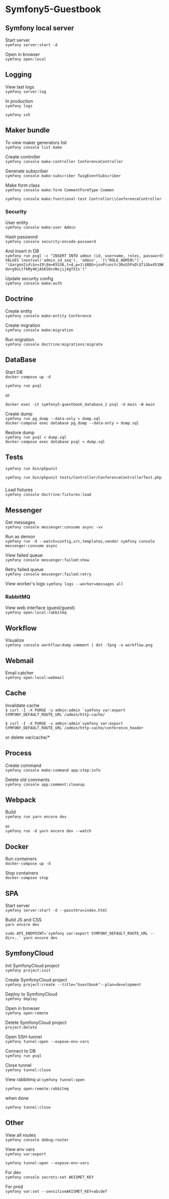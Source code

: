 # Symfony5-Guestbook

## Symfony local server
Start server<br/>
``
symfony server:start -d
``

Open in browser<br/>
``
symfony open:local
``

## Logging
View last logs<br/>
``
symfony server:log
``

In production<br/>
``
symfony logs
``

``
symfony ssh
``

## Maker bundle
To view maker generators list<br/>
``
symfony console list make
``

Create controller<br/>
``
symfony console make:controller ConferenceController
``

Generate subscriber<br/>
``
symfony console make:subscriber TwigEventSubscriber
``

Make form class<br/>
``
symfony console make:form CommentFormType Commen
``

``
symfony console make:functional-test Controller\\ConferenceController
``

### Security

User entity<br/>
``
symfony console make:user Admin
``

Hash password<br/>
``
symfony console security:encode-password
``

And insert in DB<br/>
``
symfony run psql -c "INSERT INTO admin (id, username, roles, password) VALUES (nextval('admin_id_seq'), 'admin', '[\"ROLE_ADMIN\"]', '\$argon2id\$v=19\$m=65536,t=4,p=1\$BQG+jovPcunctc30xG5PxQ\$TiGbx451NKdo+g9vLtfkMy4KjASKSOcnNxjij4gTX1s')"
``

Update security config<br/>
``
symfony console make:auth
``

## Doctrine
Create entity<br/>
``
symfony console make:entity Conference
``

Create migration<br/>
``
symfony console make:migration
``

Run migration</br>
``
symfony console doctrine:migrations:migrate
``

## DataBase 
Start DB<br/>
``
docker-compose up -d
``

``
symfony run psql
``

or

``
docker exec -it symfony5-guestbook_database_1 psql -U main -W main
``

Create dump<br/>
``
symfony run pg_dump --data-only > dump.sql
``
<br/>
``
docker-compose exec database pg_dump --data-only > dump.sql
``

Restore dump<br/>
``
symfony run psql < dump.sql
``
<br/>
``
docker-compose exec database psql < dump.sql
``
## Tests
``
symfony run bin/phpunit
``

``
symfony run bin/phpunit tests/Controller/ConferenceControllerTest.php
``

###
Load fixtures<br/>
``
symfony console doctrine:fixtures:load
``

## Messenger
Get messages<br/>
``
symfony console messenger:consume async -vv
``

Run as demon<br/>
``
symfony run -d --watch=config,src,templates,vendor symfony console messenger:consume async
``

View failed queue<br/>
``
symfony console messenger:failed:show
``

Retry failed queue<br/>
``
symfony console messenger:failed:retry
``

View worker's logs
``
symfony logs --worker=messages all
``

### RabbitMQ
View web interface (guest/guest)<br/>
``
symfony open:local:rabbitmq
``

## Workflow
Visualize<br/>
``
symfony console workflow:dump comment | dot -Tpng -o workflow.png
``

## Webmail
Email catcher<br/>
``
symfony open:local:webmail
``

## Cache
Invalidate cache<br/>
``
$ curl -I -X PURGE -u admin:admin `symfony var:export SYMFONY_DEFAULT_ROUTE_URL`/admin/http-cache/
``

``
$ curl -I -X PURGE -u admin:admin`symfony var:export SYMFONY_DEFAULT_ROUTE_URL`/admin/http-cache/conference_header
``

or delete var/cache/*

## Process
Create command<br/>
``
symfony console make:command app:step:info
``

Delete old comments<br/>
``
symfony console app:comment:cleanup
``

## Webpack
Build<br/>
``
symfony run yarn encore dev
``

or<br/>
``
symfony run -d yarn encore dev --watch
``

## Docker
Run containers<br/>
``
docker-compose up -d
``

Stop containers<br/>
``
docker-compose stop
``

## SPA
Start server<br/>
``
symfony server:start -d --passthru=index.html
``

Build JS and CSS<br/>
``
yarn encore dev
``

``
sudo API_ENDPOINT=`symfony var:export SYMFONY_DEFAULT_ROUTE_URL --dir=..` yarn encore dev
``

## SymfonyCloud
Init SymfonyCloud project<br/>
``
symfony project:init
``

Create SymfonyCloud project<br/>
``
symfony project:create --title="Guestbook"--plan=development
``

Deploy to SymfonyCloud<br/>
``
symfony deploy
``

Open in browser<br/>
``
symfony open:remote
``

Delete SymfonyCloud project<br/>
``
project:delete
``

Open SSH-tunnel<br/>
``
symfony tunnel:open --expose-env-vars
``

Connect to DB<br/>
``
symfony run psql
``

Close tunnel<br/>
``
symfony tunnel:close
``

View rabbitmq ui
``
symfony tunnel:open
``

``
symfony open:remote:rabbitmq
``

when done

``
symfony tunnel:close
``

## Other
View all routes<br/>
``
symfony console debug:router
``

View env vars<br/>
``
symfony var:export
``

``
symfony tunnel:open --expose-env-vars
``


For dev<br/>
``
symfony console secrets:set AKISMET_KEY
``

For prod<br/>
``
symfony var:set --sensitiveAKISMET_KEY=abcdef
``
